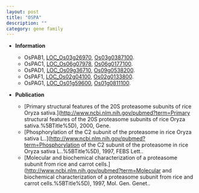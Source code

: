 ```yaml
---
layout: post
title: "OSPA"
description: ""
category: gene family
---
```


* **Information**  
    + OsPAB1, [LOC_Os03g26970](http://rice.uga.edu/cgi-bin/ORF_infopage.cgi?orf=LOC_Os03g26970), [Os03g0387100](https://rapdb.dna.affrc.go.jp/locus/?name=Os03g0387100).
    + OsPAC1, [LOC_Os06g07978](http://rice.uga.edu/cgi-bin/ORF_infopage.cgi?orf=LOC_Os06g07978), [Os06g0177100](https://rapdb.dna.affrc.go.jp/locus/?name=Os06g0177100).
    + OsPAD1, [LOC_Os09g36710](http://rice.uga.edu/cgi-bin/ORF_infopage.cgi?orf=LOC_Os09g36710), [Os09g0538200](https://rapdb.dna.affrc.go.jp/locus/?name=Os09g0538200).
    + OsPAF1, [LOC_Os02g04100](http://rice.uga.edu/cgi-bin/ORF_infopage.cgi?orf=LOC_Os02g04100), [Os02g0133800](https://rapdb.dna.affrc.go.jp/locus/?name=Os02g0133800).
    + OsPAG1, [LOC_Os01g59600](http://rice.uga.edu/cgi-bin/ORF_infopage.cgi?orf=LOC_Os01g59600), [Os01g0811100](https://rapdb.dna.affrc.go.jp/locus/?name=Os01g0811100).

* **Publication**  
    + [Primary structural features of the 20S proteasome subunits of rice Oryza sativa.](http://www.ncbi.nlm.nih.gov/pubmed?term=Primary structural features of the 20S proteasome subunits of rice Oryza sativa.%5BTitle%5D), 2000, Gene.
    + [Phosphorylation of the C2 subunit of the proteasome in rice Oryza sativa L..](http://www.ncbi.nlm.nih.gov/pubmed?term=Phosphorylation of the C2 subunit of the proteasome in rice Oryza sativa L..%5BTitle%5D), 1997, FEBS Lett..
    + [Molecular and biochemical characterization of a proteasome subunit from rice and carrot cells.](http://www.ncbi.nlm.nih.gov/pubmed?term=Molecular and biochemical characterization of a proteasome subunit from rice and carrot cells.%5BTitle%5D), 1997, Mol. Gen. Genet..


